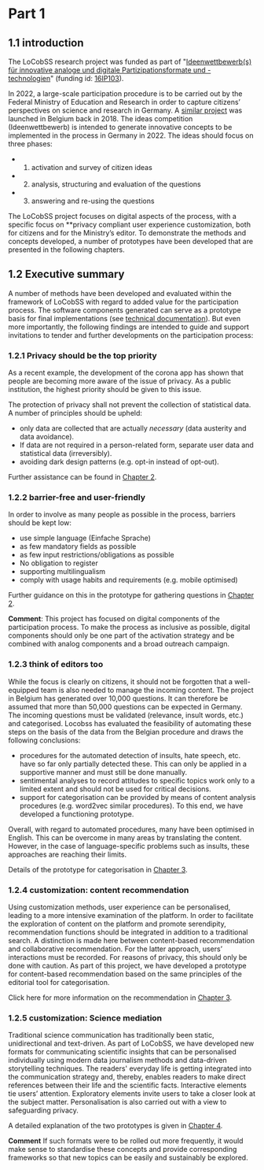 # Part 1

## 1.1 introduction
The LoCobSS research project was funded as part of "[Ideenwettbewerb(s) für innovative analoge und digitale Partizipationsformate und -technologien](https://www.bmbf.de/foerderungen/bekanntmachung-2767.html)" (funding id: [16IP103](https://foerderportal.bund.de/foekat/jsp/SucheAction.do?actionMode=view&fkz=16IP103)).


In 2022, a large-scale participation procedure is to be carried out by the Federal Ministry of Education and Research in order to capture citizens’ perspectives on science and research in Germany. A [similar project](https://www.vraagvoordewetenschap.be/) was launched in Belgium back in 2018. The ideas competition (Ideenwettbewerb) is intended to generate innovative concepts to be implemented in the process in Germany in 2022. The ideas should focus on three phases:

- 1. activation and survey of citizen ideas
- 2. analysis, structuring and evaluation of the questions
- 3. answering and re-using the questions

The LoCobSS project focuses on digital aspects of the process, with a specific focus on **privacy compliant user experience customization, both for citizens and for the Ministry’s editor. To demonstrate the methods and concepts developed, a number of prototypes have been developed that are presented in the following chapters.

## 1.2 Executive summary

A number of methods have been developed and evaluated within the framework of LoCobSS with regard to added value for the participation process. The software components generated can serve as a prototype basis for final implementations (see [technical documentation](chapter04.md)). But even more importantly, the following findings are intended to guide and support invitations to tender and further developments on the participation process:

### 1.2.1 Privacy should be the top priority

As a recent example, the development of the corona app has shown that people are becoming more aware of the issue of privacy. As a public institution, the highest priority should be given to this issue.

The protection of privacy shall not prevent the collection of statistical data. A number of principles should be upheld:

- only data are collected that are actually *necessary* (data austerity and data avoidance).
- If data are not required in a person-related form, separate user data and statistical data (irreversibly).
- avoiding dark design patterns (e.g. opt-in instead of opt-out).

Further assistance can be found in [Chapter 2](chapter02.md).

### 1.2.2 barrier-free and user-friendly

In order to involve as many people as possible in the process, barriers should be kept low:

- use simple language (Einfache Sprache)
- as few mandatory fields as possible
- as few input restrictions/obligations as possible
- No obligation to register
- supporting multilingualism
- comply with usage habits and requirements (e.g. mobile optimised)

Further guidance on this in the prototype for gathering questions in [Chapter 2](chapter02.md).

**Comment**: This project has focused on digital components of the participation process. To make the process as inclusive as possible, digital components should only be one part of the activation strategy and be combined with analog components and a broad outreach campaign.

### 1.2.3 think of editors too

While the focus is clearly on citizens, it should not be forgotten that a well-equipped team is also needed to manage the incoming content. The project in Belgium has generated over 10,000 questions. It can therefore be assumed that more than 50,000 questions can be expected in Germany. The incoming questions must be validated (relevance, insult words, etc.) and categorised. Locobss has evaluated the feasibility of automating these steps on the basis of the data from the Belgian procedure and draws the following conclusions:

- procedures for the automated detection of insults, hate speech, etc. have so far only partially detected these. This can only be applied in a supportive manner and must still be done manually.
- sentimental analyses to record attitudes to specific topics work only to a limited extent and should not be used for critical decisions.
- support for categorisation can be provided by means of content analysis procedures (e.g. word2vec similar procedures). To this end, we have developed a functioning prototype.

Overall, with regard to automated procedures, many have been optimised in English. This can be overcome in many areas by translating the content. However, in the case of language-specific problems such as insults, these approaches are reaching their limits.

Details of the prototype for categorisation in [Chapter 3](chapter03.md).

### 1.2.4 customization: content recommendation

Using customization methods, user experience can be personalised, leading to a more intensive examination of the platform. In order to facilitate the exploration of content on the platform and promote serendipity, recommendation functions should be integrated in addition to a traditional search. A distinction is made here between content-based recommendation and collaborative recommendation. For the latter approach, users’ interactions must be recorded. For reasons of privacy, this should only be done with caution. As part of this project, we have developed a prototype for content-based recommendation based on the same principles of the editorial tool for categorisation.

Click here for more information on the recommendation in [Chapter 3](chapter03.md).

### 1.2.5 customization: Science mediation

Traditional science communication has traditionally been static, unidirectional and text-driven. As part of LoCobSS, we have developed new formats for communicating scientific insights that can be personalised individually using modern data journalism methods and data-driven storytelling techniques. The readers' everyday life is getting integrated into the communication strategy and, thereby, enables readers to make direct references between their life and the scientific facts. Interactive elements tie users’ attention. Exploratory elements invite users to take a closer look at the subject matter. Personalisation is also carried out with a view to safeguarding privacy.

A detailed explanation of the two prototypes is given in [Chapter 4](chapter04.md).


**Comment** If such formats were to be rolled out more frequently, it would make sense to standardise these concepts and provide corresponding frameworks so that new topics can be easily and sustainably be explored.
